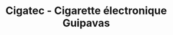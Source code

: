 ---
title: "Cigatec - Cigarette électronique Guipavas"
url: /guipavas/cigatec-cigarette-electronique-guipavas/
shop: E-Zigaretten
---
